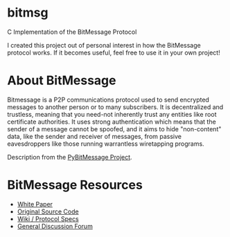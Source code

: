 bitmsg
======

C Implementation of the BitMessage Protocol

I created this project out of personal interest in how the BitMessage protocol works. If it becomes useful, feel free to use it in your own project!


About BitMessage
==
Bitmessage is a P2P communications protocol used to send encrypted messages to another person or to many subscribers. It is decentralized and trustless, meaning that you need-not inherently trust any entities like root certificate authorities. It uses strong authentication which means that the sender of a message cannot be spoofed, and it aims to hide "non-content" data, like the sender and receiver of messages, from passive eavesdroppers like those running warrantless wiretapping programs.

Description from the [PyBitMessage Project](https://github.com/Bitmessage/PyBitmessage).


BitMessage Resources
==
* [White Paper](https://bitmessage.org/bitmessage.pdf)
* [Original Source Code](https://github.com/Bitmessage/PyBitmessage)
* [Wiki / Protocol Specs](https://bitmessage.org/)
* [General Discussion Forum](https://bitmessage.org/forum/)
